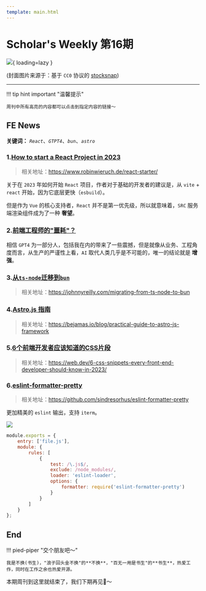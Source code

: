 ```yaml
---
template: main.html
---
```


# Scholar's Weekly 第16期

![](https://to-out-use.oss-cn-hangzhou.aliyuncs.com/common/l4e7cN.jpg?x-oss-process=image/auto-orient,1/interlace,1/quality,q_90/format,webp){ loading=lazy }


(封面图片来源于：基于 `CC0` 协议的 [stocksnap](https://stocksnap.io/photo/woman-holding-ELF1BQFKAF))

------

!!! tip hint important "温馨提示"

    周刊中所有高亮的内容都可以点击到指定内容的链接～

## FE News

**关键词：** *`React`*、*`GTPT4`*、*`bun`*、*`astro`*

### 1.[How to start a React Project in 2023](https://www.robinwieruch.de/react-starter/)
>相关地址：https://www.robinwieruch.de/react-starter/

关于在 `2023` 年如何开始 `React` 项目，作者对于基础的开发者的建议是，从 `vite` + `react` 开始，因为它底层更快（`esbuild`）。

但是作为 `Vue` 的核心支持者，`React` 并不是第一优先级，所以就意味着，`SRC` 服务端渲染组件成为了一种 **奢望**。

### 2.[前端工程师的"噩耗"？](https://www.joshwcomeau.com/blog/the-end-of-frontend-development/)

相信 `GPT4` 为一部分人，包括我在内的带来了一些震撼，但是就像从业务、工程角度而言，从生产的严谨性上看，`AI` 取代人类几乎是不可能的，唯一的结论就是 **增强**。


### 3.[从`ts-node`迁移到`bun`](https://johnnyreilly.com/migrating-from-ts-node-to-bun)
>相关地址：https://johnnyreilly.com/migrating-from-ts-node-to-bun

### 4.[Astro.js 指南](https://bejamas.io/blog/practical-guide-to-astro-js-framework/)
>相关地址：https://bejamas.io/blog/practical-guide-to-astro-js-framework

### 5.[6个前端开发者应该知道的CSS片段](https://web.dev/6-css-snippets-every-front-end-developer-should-know-in-2023/)
> 相关地址：https://web.dev/6-css-snippets-every-front-end-developer-should-know-in-2023/

### 6.[eslint-formatter-pretty](https://github.com/sindresorhus/eslint-formatter-pretty)
>相关地址：https://github.com/sindresorhus/eslint-formatter-pretty

更加精美的 `eslint` 输出，支持 `iterm`。

![](https://to-out-use.oss-cn-hangzhou.aliyuncs.com/common/DVjNHr.png)

```js
module.exports = {
	entry: ['file.js'],
	module: {
		rules: [
			{
				test: /\.js$/,
				exclude: /node_modules/,
				loader: 'eslint-loader',
				options: {
					formatter: require('eslint-formatter-pretty')
				}
			}
		]
	}
};
```

## End

!!! pied-piper "交个朋友吧～"

    我是不换(书生)，"浪子回头金不换"的**不换**，"百无一用是书生"的**书生**，热爱工作，同时在工作之余也热爱开源。

本期周刊到这里就结束了，我们下期再见👋～
